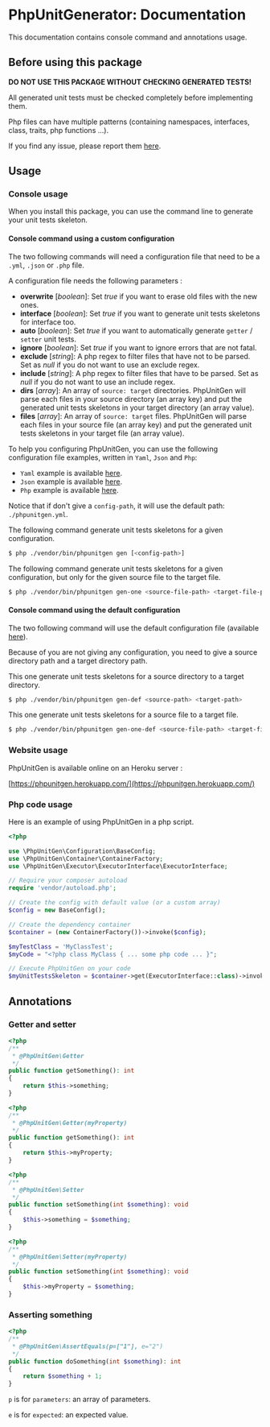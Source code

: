 # PhpUnitGenerator: Documentation

This documentation contains console command and annotations usage.

## Before using this package

__DO NOT USE THIS PACKAGE WITHOUT CHECKING GENERATED TESTS!__

All generated unit tests must be checked completely before implementing them.

Php files can have multiple patterns (containing namespaces, interfaces, class, traits, php functions ...).

If you find any issue, please report them [here](https://github.com/paul-thebaud/phpunit-generator/issues).

## Usage

### Console usage

When you install this package, you can use the command line to generate your unit tests skeleton.

#### Console command using a custom configuration

The two following commands will need a configuration file that need to be a `.yml`, `.json` or `.php` file.

A configuration file needs the following parameters :

* __overwrite__ [*boolean*]: Set *true* if you want to erase old files with the new ones.
* __interface__ [*boolean*]: Set *true* if you want to generate unit tests skeletons for interface too.
* __auto__ [*boolean*]: Set *true* if you want to automatically generate `getter` / `setter` unit tests.
* __ignore__ [*boolean*]: Set *true* if you want to ignore errors that are not fatal.
* __exclude__ [*string*]: A php regex to filter files that have not to be parsed. Set as *null* if you do not want to use an exclude regex.
* __include__ [*string*]: A php regex to filter files that have to be parsed. Set as *null* if you do not want to use an include regex.
* __dirs__ [*array*]: An array of `source: target` directories. PhpUnitGen will parse each files in your source directory (an array key)
and put the generated unit tests skeletons in your target directory (an array value).
* __files__ [*array*]: An array of `source: target` files. PhpUnitGen will parse each files in your source file (an array key)
and put the generated unit tests skeletons in your target file (an array value).

To help you configuring PhpUnitGen, you can use the following configuration file examples, written in `Yaml`, `Json` and `Php`:

* `Yaml` example is available [here](examples/phpunitgen.config.yml).
* `Json` example is available [here](examples/phpunitgen.config.json).
* `Php` example is available [here](examples/phpunitgen.config.php).

Notice that if don't give a `config-path`, it will use the default path: `./phpunitgen.yml`.

The following command generate unit tests skeletons for a given configuration.

```bash
$ php ./vendor/bin/phpunitgen gen [<config-path>]
```

The following command generate unit tests skeletons for a given configuration, but only for the given source file to the target file.

```bash
$ php ./vendor/bin/phpunitgen gen-one <source-file-path> <target-file-path> [<config-path>]
```

#### Console command using the default configuration

The two following command will use the default configuration file (available [here](config/default.phpunitgen.config.php)).

Because of you are not giving any configuration, you need to give a source directory path and a target directory path.

This one generate unit tests skeletons for a source directory to a target directory.

```bash
$ php ./vendor/bin/phpunitgen gen-def <source-path> <target-path>
```

This one generate unit tests skeletons for a source file to a target file.

```bash
$ php ./vendor/bin/phpunitgen gen-one-def <source-file-path> <target-file-path>
```

### Website usage

PhpUnitGen is available online on an Heroku server :

[https://phpunitgen.herokuapp.com/](https://phpunitgen.herokuapp.com/)

### Php code usage

Here is an example of using PhpUnitGen in a php script.

```php
<?php

use \PhpUnitGen\Configuration\BaseConfig;
use \PhpUnitGen\Container\ContainerFactory;
use \PhpUnitGen\Executor\ExecutorInterface\ExecutorInterface;

// Require your composer autoload
require 'vendor/autoload.php';

// Create the config with default value (or a custom array)
$config = new BaseConfig();

// Create the dependency container
$container = (new ContainerFactory())->invoke($config);

$myTestClass = 'MyClassTest';
$myCode = "<?php class MyClass { ... some php code ... }";

// Execute PhpUnitGen on your code
$myUnitTestsSkeleton = $container->get(ExecutorInterface::class)->invoke($myCode, $myTestClass);
```

## Annotations

### Getter and setter

```php
<?php
/**
 * @PhpUnitGen\Getter
 */
public function getSomething(): int
{
    return $this->something;
}
```

```php
<?php
/**
 * @PhpUnitGen\Getter(myProperty)
 */
public function getSomething(): int
{
    return $this->myProperty;
}
```

```php
<?php
/**
 * @PhpUnitGen\Setter
 */
public function setSomething(int $something): void
{
    $this->something = $something;
}
```

```php
<?php
/**
 * @PhpUnitGen\Setter(myProperty)
 */
public function setSomething(int $something): void
{
    $this->myProperty = $something;
}
```

### Asserting something

```php
<?php
/**
 * @PhpUnitGen\AssertEquals(p=["1"], e="2")
 */
public function doSomething(int $something): int
{
    return $something + 1;
}
```

`p` is for `parameters`: an array of parameters.

`e` is for `expected`: an expected value.